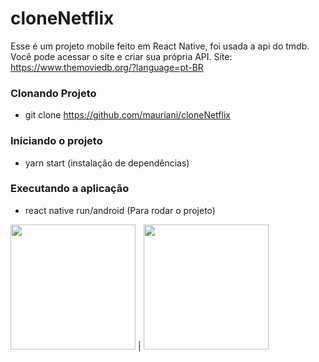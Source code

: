 # cloneNetflix

Esse é um projeto mobile feito em React Native, foi usada a api do tmdb. Você pode acessar o site e criar sua própria API. 
Site: https://www.themoviedb.org/?language=pt-BR

### Clonando Projeto 

- git clone https://github.com/mauriani/cloneNetflix

### Iniciando o projeto

- yarn start (instalação de dependências)

### Executando a aplicação
- react native run/android (Para rodar o projeto)


<img src="https://user-images.githubusercontent.com/32397288/94930451-cadfb580-049c-11eb-9b2f-4c6a6c128af5.png" width="200"> | <img src="https://user-images.githubusercontent.com/32397288/94930675-2447e480-049d-11eb-9a4b-cd994f421f79.png" width="200"> 
